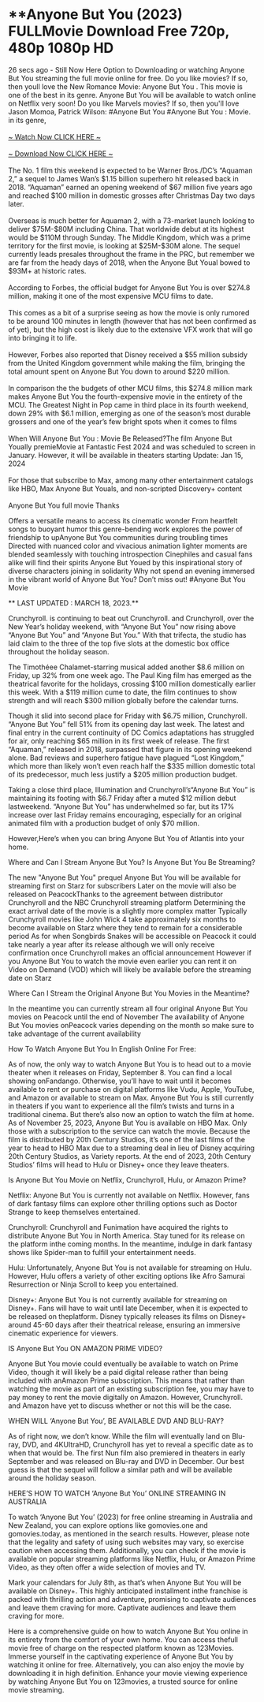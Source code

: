 <h1>**Anyone But You (2023) FULLMovie Download Free 720p, 480p 1080p HD</h1>

<p>26 secs ago - Still Now Here Option to Downloading or watching Anyone But You streaming the full movie online for free. Do you like movies? If so, then youll love the New Romance Movie: Anyone But You . This movie is one of the best in its genre. Anyone But You will be available to watch online on Netflix very soon!
Do you like Marvels movies? If so, then you'll love Jason Momoa, Patrick Wilson: #Anyone But You #Anyone But You : Movie. in its genre,<br><br><a href="https://stream.evmovies.com/movie/1072790/anyone-but-you-tiimdb">~ Watch Now CLICK HERE ~</a><br><br><a href="https://stream.evmovies.com/movie/1072790/anyone-but-you-tiimdb">~ Download Now CLICK HERE ~</a><br><br>The No. 1 film this weekend is expected to be Warner Bros./DC’s “Aquaman 2,” a sequel to James Wan’s $1.15 billion superhero hit released back in 2018. “Aquaman” earned an opening weekend of $67 million five years ago and reached $100 million in domestic grosses after Christmas Day two days later.<br><br>Overseas is much better for Aquaman 2, with a 73-market launch looking to deliver $75M-$80M including China. That worldwide debut at its highest would be $110M through Sunday. The Middle Kingdom, which was a prime territory for the first movie, is looking at $25M-$30M alone. The sequel currently leads presales throughout the frame in the PRC, but remember we are far from the heady days of 2018, when the Anyone But Youal bowed to $93M+ at historic rates.<br><br>According to Forbes, the official budget for Anyone But You is over $274.8 million, making it one of the most expensive MCU films to date.<br><br>This comes as a bit of a surprise seeing as how the movie is only rumored to be around 100 minutes in length (however that has not been confirmed as of yet), but the high cost is likely due to the extensive VFX work that will go into bringing it to life.<br><br>However, Forbes also reported that Disney received a $55 million subsidy from the United Kingdom government while making the film, bringing the total amount spent on Anyone But You down to around $220 million.<br><br>In comparison the the budgets of other MCU films, this $274.8 million mark makes Anyone But You the fourth-expensive movie in the entirety of the MCU.
The Greatest Night in Pop came in third place in its fourth weekend, down 29% with $6.1 million, emerging as one of the season’s most durable grossers and one of the year’s few bright spots when it comes to films<br><br>When Will Anyone But You : Movie Be Released?The film Anyone But Youally premieMovie at Fantastic Fest 2024 and was scheduled to screen in January. However, it will be available in theaters starting Update: Jan 15, 2024<br><br>For those that subscribe to Max, among many other entertainment catalogs like HBO, Max Anyone But Youals, and non-scripted Discovery+ content<br><br>Anyone But You full movie Thanks
</p></a></span></p><p dir="auto">Offers a versatile means to access its cinematic wonder From heartfelt songs to buoyant humor this genre-bending work explores the power of friendship to upAnyone But You communities during troubling times Directed with nuanced color and vivacious animation lighter moments are blended seamlessly with touching introspection Cinephiles and casual fans alike will find their spirits Anyone But Youed by this inspirational story of diverse characters joining in solidarity Why not spend an evening immersed in the vibrant world of Anyone But You? Don’t miss out! #Anyone But You Movie</p>
<p dir="auto">** LAST UPDATED : MARCH 18, 2023.**</p>
<p dir="auto">Crunchyroll. is continuing to beat out Crunchyroll. and Crunchyroll, over the New Year’s holiday weekend, with “Anyone But You” now rising above “Anyone But You” and “Anyone But You.” With that trifecta, the studio has laid claim to the three of the top five slots at the domestic box office throughout the holiday season.</p>
<p dir="auto">The Timothéee Chalamet-starring musical added another $8.6 million on Friday, up 32% from one week ago. The Paul King film has emerged as the theatrical favorite for the holidays, crossing $100 million domestically earlier this week. With a $119 million cume to date, the film continues to show strength and will reach $300 million globally before the calendar turns.</p>

<p dir="auto">Though it slid into second place for Friday with $6.75 million, Crunchyroll. “Anyone But You” fell 51% from its opening day last week. The latest and final entry in the current continuity of DC Comics adaptations has struggled for air, only reaching $65 million in its first week of release. The first “Aquaman,” released in 2018, surpassed that figure in its opening weekend alone. Bad reviews and superhero fatigue have plagued “Lost Kingdom,” which more than likely won’t even reach half the $335 million domestic total of its predecessor, much less justify a $205 million production budget.</p>
<p dir="auto">Taking a close third place, Illumination and Crunchyroll’s“Anyone But You” is maintaining its footing with $6.7 Friday after a muted $12 million debut lastweekend. “Anyone But You” has underwhelmed so far, but its 17% increase over last Friday remains encouraging, especially for an original animated film with a production budget of only $70 million.</p>
<p dir="auto">However,Here’s when you can bring Anyone But You of Atlantis into your home.</p>
<p dir="auto">Where and Can I Stream Anyone But You? Is Anyone But You Be Streaming?</p>
<p dir="auto">The new "Anyone But You" prequel Anyone But You will be available for streaming first on Starz for subscribers Later on the movie will also be released on PeacockThanks to the agreement between distributor Crunchyroll and the NBC Crunchyroll streaming platform Determining the exact arrival date of the movie is a slightly more complex matter Typically Crunchyroll movies like John Wick 4 take approximately six months to become available on Starz where they tend to remain for a considerable period As for when Songbirds Snakes will be accessible on Peacock it could take nearly a year after its release although we will only receive confirmation once Crunchyroll makes an official announcement However if you Anyone But You to watch the movie even earlier you can rent it on Video on Demand (VOD) which will likely be available before the streaming date on Starz</p>
<p dir="auto">Where Can I Stream the Original Anyone But You Movies in the Meantime?</p>
<p dir="auto">In the meantime you can currently stream all four original Anyone But You movies on Peacock until the end of November The availability of Anyone But You movies onPeacock varies depending on the month so make sure to take advantage of the current availability</p>
<p dir="auto">How To Watch Anyone But You In English Online For Free:</p>
<p dir="auto">As of now, the only way to watch Anyone But You is to head out to a movie theater when it releases on Friday, September 8. You can find a local showing onFandango. Otherwise, you’ll have to wait until it becomes available to rent or purchase on digital platforms like Vudu, Apple, YouTube, and Amazon or available to stream on Max. Anyone But You is still currently in theaters if you want to experience all the film’s twists and turns in a traditional cinema. But there’s also now an option to watch the film at home. As of November 25, 2023, Anyone But You is available on HBO Max. Only those with a subscription to the service can watch the movie. Because the film is distributed by 20th Century Studios, it’s one of the last films of the year to head to HBO Max due to a streaming deal in lieu of Disney acquiring 20th Century Studios, as Variety reports. At the end of 2023, 20th Century Studios’ films will head to Hulu or Disney+ once they leave theaters.</p>
<p dir="auto">Is Anyone But You Movie on Netflix, Crunchyroll, Hulu, or Amazon Prime?</p>
<p dir="auto">Netflix: Anyone But You is currently not available on Netflix. However, fans of dark fantasy films can explore other thrilling options such as Doctor Strange to keep themselves entertained.</p>
<p dir="auto">Crunchyroll: Crunchyroll and Funimation have acquired the rights to distribute Anyone But You in North America. Stay tuned for its release on the platform inthe coming months. In the meantime, indulge in dark fantasy shows like Spider-man to fulfill your entertainment needs.</p>
<p dir="auto">Hulu: Unfortunately, Anyone But You is not available for streaming on Hulu. However, Hulu offers a variety of other exciting options like Afro Samurai Resurrection or Ninja Scroll to keep you entertained.</p>
<p dir="auto">Disney+: Anyone But You is not currently available for streaming on Disney+. Fans will have to wait until late December, when it is expected to be released on theplatform. Disney typically releases its films on Disney+ around 45-60 days after their theatrical release, ensuring an immersive cinematic experience for viewers.</p>
<p dir="auto">IS Anyone But You ON AMAZON PRIME VIDEO?</p>
<p dir="auto">Anyone But You movie could eventually be available to watch on Prime Video, though it will likely be a paid digital release rather than being included with anAmazon Prime subscription. This means that rather than watching the movie as part of an existing subscription fee, you may have to pay money to rent the movie digitally on Amazon. However, Crunchyroll. and Amazon have yet to discuss whether or not this will be the case.</p>
<p dir="auto">WHEN WILL ‘Anyone But You’, BE AVAILABLE DVD AND BLU-RAY?</p>
<p dir="auto">As of right now, we don’t know. While the film will eventually land on Blu-ray, DVD, and 4KUltraHD, Crunchyroll has yet to reveal a specific date as to when that would be. The first Nun film also premiered in theaters in early September and was released on Blu-ray and DVD in December. Our best guess is that the sequel will follow a similar path and will be available around the holiday season.</p>
<p dir="auto">HERE’S HOW TO WATCH ‘Anyone But You’ ONLINE STREAMING IN AUSTRALIA</p>
<p dir="auto">To watch ‘Anyone But You’ (2023) for free online streaming in Australia and New Zealand, you can explore options like gomovies.one and gomovies.today, as mentioned in the search results. However, please note that the legality and safety of using such websites may vary, so exercise caution when accessing them. Additionally, you can check if the movie is available on popular streaming platforms like Netflix, Hulu, or Amazon Prime Video, as they often offer a wide selection of movies and TV.</p>
<p dir="auto">Mark your calendars for July 8th, as that’s when Anyone But You will be available on Disney+. This highly anticipated installment inthe franchise is packed with thrilling action and adventure, promising to captivate audiences and leave them craving for more. Captivate audiences and leave them craving for more.</p>
<p dir="auto">Here is a comprehensive guide on how to watch Anyone But You online in its entirety from the comfort of your own home. You can access thefull movie free of charge on the respected platform known as 123Movies. Immerse yourself in the captivating experience of Anyone But You by watching it online for free. Alternatively, you can also enjoy the movie by downloading it in high definition. Enhance your movie viewing experience by watching Anyone But You on 123movies, a trusted source for online movie streaming.</p>
</article>
